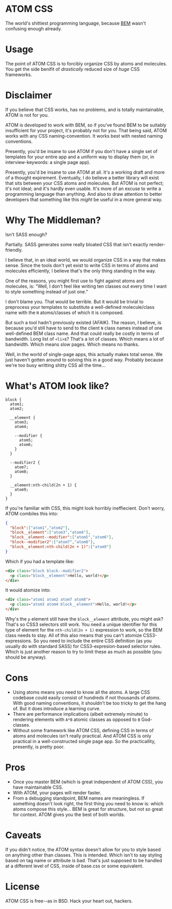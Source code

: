 # ATOM CSS

The world's shittiest programming language, because [BEM](https://bem.info/method/ "BEM CSS") wasn't confusing enough already.

# Usage

The point of ATOM CSS is to forcibly organize CSS by atoms and molecules. You get the side benifit of *drastically* reduced size of *huge* CSS frameworks.

# Disclaimer

If you believe that CSS works, has no problems, and is totally maintainable, ATOM is not for you.

ATOM is developed to work with BEM, so if you've found BEM to be suitably insufficient for your project, it's probably not for you. That being said, ATOM works with any CSS naming-convention. It works best with nested naming conventions.

Presently, you'd be insane to use ATOM if you don't have a single set of templates for your entire app and a uniform way to display them (or, in interview-keywords: a single page app).

Presently, you'd be insane to use ATOM at all. It's a working draft and more of a thought expirement. Eventually, I do believe a better library will exist that sits between your CSS atoms and molecules. But ATOM is not perfect; it's not ideal; and it's hardly even usable. It's more of an excuse to write a programming language than anything. And also to draw attention to better developers that something like this *might* be useful in a more general way.

# Why The Middleman?

Isn't SASS enough?

Partially. SASS generates some really bloated CSS that isn't exactly render-friendly.

I believe that, in an ideal world, we would organize CSS in a way that makes sense. Since the tools don't yet exist to write CSS in terms of atoms and molecules efficiently, I believe that's the only thing standing in the way.

One of the reasons, you might first use to fight against atoms and molecules, is: "Well, I don't feel like writing ten classes out every time I want to style something instead of just one."

I don't blame you. That would be terrible. But it would be trivial to preprocess your templates to substitute a well-defined molecule/class name with the `N` atoms/classes of which it is composed.

But such a tool hadn't previously existed (AFAIK). The reason, I believe, is because you'd still have to send to the client `N` class names instead of one well-defined BEM class name. And that could really be costly in terms of bandwidth. Long list of `<li>`s? That's a lot of classes. Which means a lot of bandwidth. Which means slow pages. Which means no thanks.

Well, in the world of single-page apps, this actually makes total sense. We just haven't gotten around to solving this in a good way. Probably because we're too busy writting shitty CSS all the time...

# What's ATOM look like?

```atom
block {
  atom1;
  atom2;

  __element {
    atom3;
    atom4;

    --modifier {
      atom5;
      atom6;
    }
  }

  --modifier2 {
    atom7;
    atom8;
  }

  __element:nth-child(2n + 1) {
    atom9;
  }
}
```

If you're familiar with CSS, this might look horribly ineffiecient. Don't worry, ATOM combiles this into:

```json
{
  "block":["atom1","atom2"],
  "block__element":["atom3","atom4"],
  "block__element--modifier":["atom5","atom6"],
  "block--modifier2":["atom7","atom8"],
  "block__element:nth-child(2n + 1)":["atom9"]
}
```

Which if you had a template like:

```html
<div class="block block--modifier2">
  <p class="block__element">Hello, world!</p>
</div>
```

It would atomize into:

```html
<div class="atom1 atom2 atom7 atom8">
  <p class="atom3 atom4 block__element">Hello, world!</p>
</div>
```

Why's the `p` element still have the `block__element` attribute, you might ask? That's so CSS3 selectors still work. You need a unique identifier for this type of element for the `nth-child(2n + 1)` expression to work, so the BEM class needs to stay. All of this also means that you can't atomize CSS3-expressions. So you need to include the entire CSS definition (as you usually do with standard SASS) for CSS3-expresion-based selector rules. Which is just another reason to try to limit these as much as possible (you should be anyway).

# Cons

* Using atoms means you need to know all the atoms. A large CSS codebase could easily consist of hundreds if not thousands of atoms. With good naming conventions, it shouldn't be too tricky to get the hang of. But it does introduce a learning curve.
* There are performance implications (albeit extremely minute) to rendering elements with `A*B` atomic classes as opposed to `B` God-classes.
* Without some framework like ATOM CSS, defining CSS in terms of atoms and molecules isn't really practical. And ATOM CSS is only practical in a well-constructed single page app. So the practicallity, presently, is pretty poor.

# Pros

* Once you master BEM (which is great independent of ATOM CSS), you have maintainable CSS.
* With ATOM, your pages will render faster.
* From a debugging standpoint, BEM names are meaningless. If something doesn't look right, the first thing you need to know is: which atoms compose this style... BEM is great for structure, but not so great for context. ATOM gives you the best of both worlds.

# Caveats

If you didn't notice, the ATOM syntax doesn't allow for you to style based on anything other than classes. This is intended. Which isn't to say styling based on tag name or attribute is bad. That's just supposed to be handled at a different level of CSS, inside of base.css or some equivalent.

# License

ATOM CSS is free--as in BSD. Hack your heart out, hackers.
